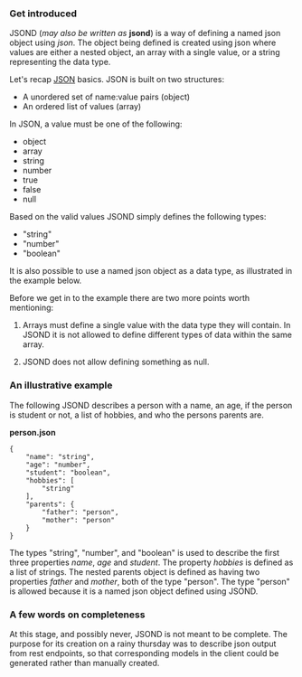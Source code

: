 
### Get introduced

JSOND (_may also be written as_ **jsond**) is a way of defining a named json object using _json_. The object being defined is created using json where values are either a nested object, an array with a single value, or a string representing the data type.

Let's recap [JSON](http://json.org) basics. JSON is built on two structures:

- A unordered set of name:value pairs (object)
- An ordered list of values (array)

In JSON, a value must be one of the following:

- object
- array
- string
- number
- true
- false
- null

Based on the valid values JSOND simply defines the following types:

- "string"
- "number"
- "boolean"

It is also possible to use a named json object as a data type, as illustrated in the example below.

Before we get in to the example there are two more points worth mentioning:

1. Arrays must define a single value with the data type they will contain. In JSOND it is not allowed to define different types of data within the same array.

2. JSOND does not allow defining something as null.

### An illustrative example

The following JSOND describes a person with a name, an age, if the person is student or not, a list of hobbies, and who the persons parents are.

**person.json**
```
{
    "name": "string",
    "age": "number",
    "student": "boolean",
    "hobbies": [
        "string"
    ],
    "parents": {
        "father": "person",
        "mother": "person"
    }
}
```

The types "string", "number", and "boolean" is used to describe the first three properties _name_, _age_ and _student_. The property _hobbies_ is defined as a list of strings. The nested parents object is defined as having two properties _father_ and _mother_, both of the type "person". The type "person" is allowed because it is a named json object defined using JSOND.

### A few words on completeness

At this stage, and possibly never, JSOND is not meant to be complete. The purpose for its creation on a rainy thursday was to describe json output from rest endpoints, so that corresponding models in the client could be generated rather than manually created.

